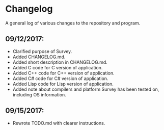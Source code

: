 # Changelog

A general log of various changes to the repository and program.

## 09/12/2017:
- Clarified purpose of Survey.
- Added CHANGELOG.md.
- Added short description in CHANGELOG.md.
- Added C code for C version of application.
- Added C++ code for C++ version of application.
- Added C# code for C# version of application.
- Added Lisp code for Lisp version of application.
- Added note about compilers and platform Survey has been tested on, including OS information.

## 09/15/2017:
- Rewrote TODO.md with clearer instructions.
